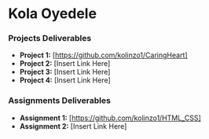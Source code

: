 # Kola Oyedele 

### Projects Deliverables
- **Project 1:** [https://github.com/kolinzo1/CaringHeart]
- **Project 2:** [Insert Link Here]
- **Project 3:** [Insert Link Here]
- **Project 4:** [Insert Link Here]

### Assignments Deliverables
- **Assignment 1:** [https://github.com/kolinzo1/HTML_CSS]
- **Assignment 2:** [Insert Link Here]









[def]: ./BootCamp/Bootcamp/Images/Portrait